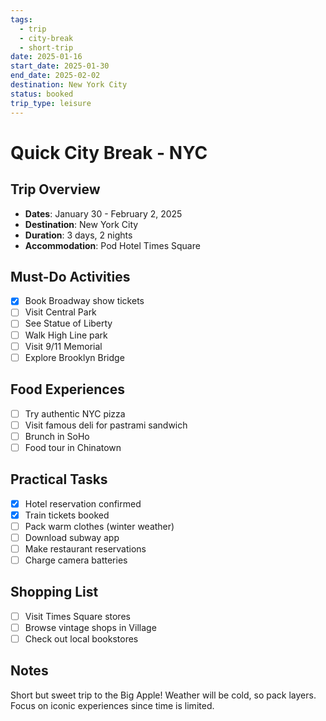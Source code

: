 ```yaml
---
tags:
  - trip
  - city-break
  - short-trip
date: 2025-01-16
start_date: 2025-01-30
end_date: 2025-02-02
destination: New York City
status: booked
trip_type: leisure
---
```


# Quick City Break - NYC

## Trip Overview
- **Dates**: January 30 - February 2, 2025
- **Destination**: New York City
- **Duration**: 3 days, 2 nights
- **Accommodation**: Pod Hotel Times Square

## Must-Do Activities
- [x] Book Broadway show tickets
- [ ] Visit Central Park
- [ ] See Statue of Liberty
- [ ] Walk High Line park
- [ ] Visit 9/11 Memorial
- [ ] Explore Brooklyn Bridge

## Food Experiences
- [ ] Try authentic NYC pizza
- [ ] Visit famous deli for pastrami sandwich
- [ ] Brunch in SoHo
- [ ] Food tour in Chinatown

## Practical Tasks
- [x] Hotel reservation confirmed
- [x] Train tickets booked
- [ ] Pack warm clothes (winter weather)
- [ ] Download subway app
- [ ] Make restaurant reservations
- [ ] Charge camera batteries

## Shopping List
- [ ] Visit Times Square stores
- [ ] Browse vintage shops in Village
- [ ] Check out local bookstores

## Notes
Short but sweet trip to the Big Apple! Weather will be cold, so pack layers. Focus on iconic experiences since time is limited.